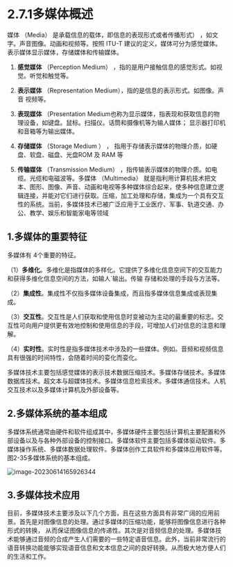 # 2.7.1多媒体概述

媒体 （Media） 是承载信息的载体，即信息的表现形式或者传播形式） ，如文字。声音图像。动画和视频等。按照 ITU-T 建议的定义，媒体可分为感觉媒体。表示媒体显示媒体，存储媒体和传输媒体。

1.  **感觉媒体** （Perception Medium） ，指的是用户接触信息的感觉形式。如视觉。听觉和触觉等。

2. **表示媒体** （Representation Medium），指的是信息的表示形式。如图像。声音 视频等。

3. **表现媒体** （Presentation Medium也称为显示媒体，指表现和获取信息的物理设备，如键盘。鼠标。扫描仪。话筒和摄像机等为输人媒体；  显示器打印机和音箱等为输出媒体。

4. **存储媒体** （Storage Medium ） ， 指用于存储表示媒体的物理介质，如硬盘、软盘、磁盘、光盘ROM 及 RAM 等

5. **传输媒体** （Transmission Medium） ，指传输表示媒体的物理介质。如电缆。光缆和电磁波等。多媒体 （Multimedia） 就是指利用计算机技术把文本、图形、图像、声音、动画和电视等多种媒体综合起来，使多种信息建立逻辑连接，并能对它们进行获取。压缩，加工处理和存储，集成为一个具有交互性的系统。当前，多媒体技术已被广泛应用于工业医疗、军事、轨道交通、办公、教学、娱乐和智能家电等领域

## 1.多媒体的重要特征

多媒体有 4个重要的特征。

（1）**多维化**。多维化是指媒体的多样化。它提供了多维化信息空间下的交互能力和获得多维化信息空间的方法，如输人`输出。传输 存储和处理的手段与方法等。

（2）**集成性**。集成性不仅指多媒体设备集成，而且指多媒体信息集成或表现集成。

（3）**交互性**。交互性是人们获取和使用信息时变被动为主动的最重要的标志。交互性可向用户提供更有效地控制和使用信息的手段，可增加人们对信息的注意和理解。

（4）**实时性**。实时性是指多媒体技术中涉及的一些媒体。例如。音频和视频信息具有很强的时间特性，会随着时间的娈化而娈化。

多媒体技术主要包括感觉媒体的表示技术数据压缩技术。多媒体存储技术。多媒体数据库技术。超文本与超媒体技术。多媒体信息检索技术。多媒体通信技术。人机交互技术以及多媒体计算机及外部设备等。

## 2.多媒体系统的基本组成

多媒体系统通常由硬件和软件组成其中，多媒体硬件主要包括计算机主要配置和外部设备以及与各种外部设备的控制接口。多媒体软件主要包括多媒体驱动软件。多媒体操作系统、多媒体数据处理软件。多媒体创作工具软件和多媒体应用软件等。图2-35多媒体系统的基本组成。

![image-20230614165926344](./assets/图2-35)



## 3.多媒体技术应用

目前，多媒体技术主要涉及以下几个方面，且在这些方面具有非常广阔的应用前景。首先是对图像信息的处理。通过多媒体的压缩功能，能够将图像信息进行各种形式的转换， 从而保证图像信息的传递性。其次是对音频信息的处理。多媒体技术能够通过音频的合成产生人们需要的一些特定语音信息。此外，当前非常流行的语音转换功能能够实现语音信息和文本信息之间的良好转换。从而极大地方便人们的生活和工作。